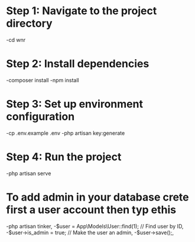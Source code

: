 # Step 1: Navigate to the project directory
-cd wnr

# Step 2: Install dependencies
-composer install
-npm install

# Step 3: Set up environment configuration
-cp .env.example .env
-php artisan key:generate

# Step 4: Run the project
-php artisan serve

# To add admin in your database crete first a user account then typ ethis
-php artisan tinker,
-$user = App\Models\User::find(1); // Find user by ID,
-$user->is_admin = true; // Make the user an admin,
-$user->save();,





